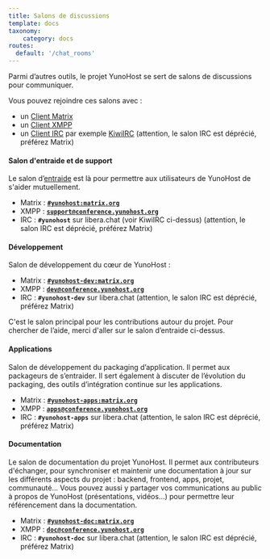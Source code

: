 ```yaml
---
title: Salons de discussions
template: docs
taxonomy:
    category: docs
routes:
  default: '/chat_rooms'
---
```


Parmi d’autres outils, le projet YunoHost se sert de salons de discussions pour communiquer.

Vous pouvez rejoindre ces salons avec :

- un [Client Matrix](https://matrix.org/ecosystem/clients/)
- un [Client XMPP](https://fr.wikipedia.org/wiki/Clients_XMPP)
- un [Client IRC](https://fr.wikipedia.org/wiki/Liste_de_clients_IRC) par exemple [KiwiIRC](https://web.libera.chat/#yunohost) (attention, le salon IRC est déprécié, préférez Matrix)

#### Salon d'entraide et de support

Le salon d’[entraide](/help) est là pour permettre aux utilisateurs de YunoHost de s'aider mutuellement.

- Matrix : **[`#yunohost:matrix.org`](https://matrix.to/#/#yunohost:matrix.org)**
- XMPP : **[`support@conference.yunohost.org`](xmpp:support@conference.yunohost.org?join)**
- IRC : **`#yunohost`** sur libera.chat (voir KiwiIRC ci-dessus) (attention, le salon IRC est déprécié, préférez Matrix)

#### Développement

Salon de développement du cœur de YunoHost :

- Matrix : **[`#yunohost-dev:matrix.org`](https://matrix.to/#/#yunohost-dev:matrix.org)**
- XMPP : **[`dev@conference.yunohost.org`](xmpp:dev@conference.yunohost.org?join)**
- IRC : **`#yunohost-dev`** sur libera.chat (attention, le salon IRC est déprécié, préférez Matrix)

C'est le salon principal pour les contributions autour du projet.
Pour chercher de l’aide, merci d'aller sur le salon d’entraide ci-dessus.

#### Applications

Salon de développement du packaging d’application. Il permet aux packageurs de s’entraider.
Il sert également à discuter de l’évolution du packaging, des outils d’intégration continue sur les applications.

- Matrix : **[`#yunohost-apps:matrix.org`](https://matrix.to/#/#yunohost-apps:matrix.org)**
- XMPP : **[`apps@conference.yunohost.org`](xmpp:apps@conference.yunohost.org?join)**
- IRC : **`#yunohost-apps`** sur libera.chat (attention, le salon IRC est déprécié, préférez Matrix)

#### Documentation

Le salon de documentation du projet YunoHost. Il permet aux contributeurs d'échanger, pour synchroniser et maintenir une documentation à jour sur les différents aspects du projet : backend, frontend, apps, projet, communauté...
Vous pouvez aussi y partager vos communications au public à propos de YunoHost (présentations, vidéos...) pour permettre leur référencement dans la documentation.

- Matrix : **[`#yunohost-doc:matrix.org`](https://matrix.to/#/#yunohost-doc:matrix.org)**
- XMPP : **[`doc@conference.yunohost.org`](xmpp:doc@conference.yunohost.org?join)**
- IRC : **`#yunohost-doc`** sur libera.chat (attention, le salon IRC est déprécié, préférez Matrix)
